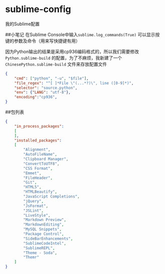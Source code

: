 # sublime-config
我的Sublime配置

##小笔记
在Sublime Console中输入`sublime.log_commands(True)` 可以显示按键的参数及命令（用来写快捷键有用）

因为Python输出的结果是采用cp936编码格式的，所以我们需要修改 `Python.sublime-build` 的配置，为了不麻烦，我新建了一个 `ChinesePython.sublime-build` 文件来存放配置文件
```json
{
    "cmd": ["python", "-u", "$file"],
    "file_regex": "^[ ]*File \"(...*?)\", line ([0-9]*)",
    "selector": "source.python",
    "env": {"LANG": "utf-8"},
    "encoding":"cp936",
}
```

##包列表
```json
{
	"in_process_packages":
	[
	],
	"installed_packages":
	[
		"Alignment",
		"AutoFileName",
		"Clipboard Manager",
		"ConvertToUTF8",
		"CSS Format",
		"Emmet",
		"FileHeader",
		"Git",
		"HTML5",
		"HTMLBeautify",
		"JavaScript Completions",
		"jQuery",
		"JsFormat",
		"JSLint",
		"LiveStyle",
		"Markdown Preview",
		"MarkdownEditing",
		"MySQL Snippets",
		"Package Control",
		"SideBarEnhancements",
		"SublimeCodeIntel",
		"SublimeREPL",
		"Theme - Soda",
		"Themr"
	]
}

```
